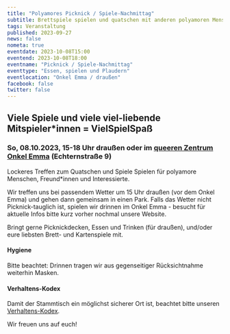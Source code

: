 ```yaml
---
title: "Polyamores Picknick / Spiele-Nachmittag"
subtitle: Brettspiele spielen und quatschen mit anderen polyamoren Menschen
tags: Veranstaltung
published: 2023-09-27
news: false
nometa: true
eventdate: 2023-10-08T15:00
eventend: 2023-10-08T18:00
eventname: "Picknick / Spiele-Nachmittag"
eventtype: "Essen, spielen und Plaudern"
eventlocation: "Onkel Emma / draußen"
facebook: false
twitter: false
---
```


## Viele Spiele und viele viel-liebende Mitspieler*innen = VielSpielSpaß

### So, 08.10.2023, 15-18 Uhr draußen oder im [queeren Zentrum Onkel Emma](https://onkel-emma.org/) (Echternstraße 9)

Lockeres Treffen zum Quatschen und Spiele Spielen für polyamore Menschen, Freund*innen und Interessierte.  

Wir treffen uns bei passendem Wetter um 15 Uhr draußen (vor dem Onkel Emma) und gehen dann gemeinsam in einen Park. Falls das Wetter nicht Picknick-tauglich ist, spielen wir drinnen im Onkel Emma - besucht für aktuelle Infos bitte kurz vorher nochmal unsere Website.  

Bringt gerne Picknickdecken, Essen und Trinken (für draußen), und/oder eure liebsten Brett- und Kartenspiele mit.

#### Hygiene

Bitte beachtet: Drinnen tragen wir aus gegenseitiger Rücksichtnahme weiterhin Masken.

#### Verhaltens-Kodex

Damit der Stammtisch ein möglichst sicherer Ort ist, beachtet bitte unseren [Verhaltens-Kodex](/kodex/).

Wir freuen uns auf euch!